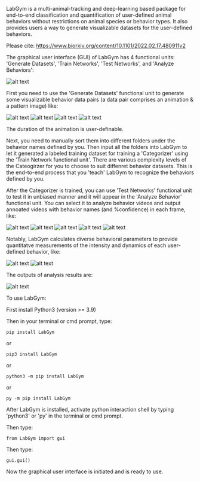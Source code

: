 LabGym is a multi-animal-tracking and deep-learning based package for end-to-end classification and quantification of user-defined animal behaviors without restrictions on animal species or behavior types. It also provides users a way to generate visualizable datasets for the user-defined behaviors.

Please cite:
https://www.biorxiv.org/content/10.1101/2022.02.17.480911v2


The graphical user interface (GUI) of LabGym has 4 functional units: 'Generate Datasets', 'Train Networks', 'Test Networks', and 'Analyze Behaviors':


![alt text](https://github.com/yujiahu415/LabGym/blob/3cac15a69c386673853d91a93f73818f35726e71/Examples/Graphical_user_interface.png)


First you need to use the 'Generate Datasets' functional unit to generate some visualizable behavior data pairs (a data pair comprises an animation & a pattern image) like:


![alt text](https://github.com/yujiahu415/LabGym/blob/a9c77cd1f25ca1edc97aadb2257dd8fc0552483d/Examples/Larvae.gif)
![alt text](https://github.com/yujiahu415/LabGym/blob/4484050e52480cdc0e0611eaff3545dfedf03908/Examples/Flies.gif)
![alt text](https://github.com/yujiahu415/LabGym/blob/6ea290e8b86b30ae882631a8301ef6c80545f802/Examples/Mice.gif)
![alt text](https://github.com/yujiahu415/LabGym/blob/6ea290e8b86b30ae882631a8301ef6c80545f802/Examples/Rats.gif)


The duration of the animation is user-definable.

Next, you need to manually sort them into different folders under the behavior names defined by you. Then input all the folders into LabGym to let it generated a labeled training dataset for training a 'Categorizer' using the 'Train Network functional unit'. There are various complexity levels of the Cateogirzer for you to choose to suit diffenret behavior datasets. This is the end-to-end process that you 'teach' LabGym to recognize the behaviors defined by you. 

After the Categorizer is trained, you can use 'Test Networks' functional unit to test it in unbiased manner and it will appear in the 'Analyze Behavior' functional unit. You can select it to analyze behavior videos and output annoated videos with behavior names (and %confidence) in each frame, like:


![alt text](https://github.com/yujiahu415/LabGym/blob/6ea290e8b86b30ae882631a8301ef6c80545f802/Examples/Categorizer_larvae.gif)
![alt text](https://github.com/yujiahu415/LabGym/blob/6ea290e8b86b30ae882631a8301ef6c80545f802/Examples/Categorizer_mice_1.gif)
![alt text](https://github.com/yujiahu415/LabGym/blob/6ea290e8b86b30ae882631a8301ef6c80545f802/Examples/Categorizer_mice_2.gif)
![alt text](https://github.com/yujiahu415/LabGym/blob/6ea290e8b86b30ae882631a8301ef6c80545f802/Examples/Categorizer_rats_1.gif)
![alt text](https://github.com/yujiahu415/LabGym/blob/6ea290e8b86b30ae882631a8301ef6c80545f802/Examples/Categorizer_rats_2.gif)


Notably, LabGym calculates diverse behavioral parameters to provide quantitatve measurements of the intensity and dynamics of each user-defined behavior, like:


![alt text](https://github.com/yujiahu415/LabGym/blob/6ea290e8b86b30ae882631a8301ef6c80545f802/Examples/Quantify%20behavior_1.jpg)
![alt text](https://github.com/yujiahu415/LabGym/blob/6ea290e8b86b30ae882631a8301ef6c80545f802/Examples/Quantify%20behavior_2.jpg)


The outputs of analysis results are:


![alt text](https://github.com/yujiahu415/LabGym/blob/6ea290e8b86b30ae882631a8301ef6c80545f802/Examples/Analysis_output.jpg)






To use LabGym:

First install Python3 (version >= 3.9)

Then in your terminal or cmd prompt, type:

    pip install LabGym

or

    pip3 install LabGym

or

    python3 -m pip install LabGym

or

    py -m pip install LabGym

After LabGym is installed, activate python interaction shell by typing 'python3' or 'py' in the terminal or cmd prompt.

Then type:

    from LabGym import gui

Then type:

    gui.gui()

Now the graphical user interface is initiated and is ready to use.



